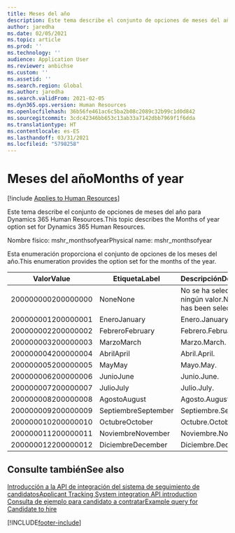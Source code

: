 ```yaml
---
title: Meses del año
description: Este tema describe el conjunto de opciones de meses del año para Dynamics 365 Human Resources.
author: jaredha
ms.date: 02/05/2021
ms.topic: article
ms.prod: ''
ms.technology: ''
audience: Application User
ms.reviewer: anbichse
ms.custom: ''
ms.assetid: ''
ms.search.region: Global
ms.author: jaredha
ms.search.validFrom: 2021-02-05
ms.dyn365.ops.version: Human Resources
ms.openlocfilehash: 36b56fe461ac6c5ba2b08c2089c32b99c1d0d842
ms.sourcegitcommit: 3cdc42346bb653c13ab33a7142dbb7969f1f6dda
ms.translationtype: HT
ms.contentlocale: es-ES
ms.lasthandoff: 03/31/2021
ms.locfileid: "5798258"
---
```

# <a name="months-of-year"></a><span data-ttu-id="82a06-103">Meses del año</span><span class="sxs-lookup"><span data-stu-id="82a06-103">Months of year</span></span>

[!include [Applies to Human Resources](../includes/applies-to-hr.md)]

<span data-ttu-id="82a06-104">Este tema describe el conjunto de opciones de meses del año para Dynamics 365 Human Resources.</span><span class="sxs-lookup"><span data-stu-id="82a06-104">This topic describes the Months of year option set for Dynamics 365 Human Resources.</span></span>

<span data-ttu-id="82a06-105">Nombre físico: mshr_monthsofyear</span><span class="sxs-lookup"><span data-stu-id="82a06-105">Physical name: mshr_monthsofyear</span></span>

<span data-ttu-id="82a06-106">Esta enumeración proporciona el conjunto de opciones de los meses del año.</span><span class="sxs-lookup"><span data-stu-id="82a06-106">This enumeration provides the option set for the months of the year.</span></span>

| <span data-ttu-id="82a06-107">Valor</span><span class="sxs-lookup"><span data-stu-id="82a06-107">Value</span></span> | <span data-ttu-id="82a06-108">Etiqueta</span><span class="sxs-lookup"><span data-stu-id="82a06-108">Label</span></span> | <span data-ttu-id="82a06-109">Descripción</span><span class="sxs-lookup"><span data-stu-id="82a06-109">Description</span></span> |
| --- | --- | --- |
| <span data-ttu-id="82a06-110">200000000</span><span class="sxs-lookup"><span data-stu-id="82a06-110">200000000</span></span> | <span data-ttu-id="82a06-111">None</span><span class="sxs-lookup"><span data-stu-id="82a06-111">None</span></span> | <span data-ttu-id="82a06-112">No se ha seleccionado ningún valor.</span><span class="sxs-lookup"><span data-stu-id="82a06-112">No value has been selected.</span></span> |
| <span data-ttu-id="82a06-113">200000001</span><span class="sxs-lookup"><span data-stu-id="82a06-113">200000001</span></span> | <span data-ttu-id="82a06-114">Enero</span><span class="sxs-lookup"><span data-stu-id="82a06-114">January</span></span> | <span data-ttu-id="82a06-115">Enero.</span><span class="sxs-lookup"><span data-stu-id="82a06-115">January.</span></span> |
| <span data-ttu-id="82a06-116">200000002</span><span class="sxs-lookup"><span data-stu-id="82a06-116">200000002</span></span> | <span data-ttu-id="82a06-117">Febrero</span><span class="sxs-lookup"><span data-stu-id="82a06-117">February</span></span> | <span data-ttu-id="82a06-118">Febrero.</span><span class="sxs-lookup"><span data-stu-id="82a06-118">February.</span></span> |
| <span data-ttu-id="82a06-119">200000003</span><span class="sxs-lookup"><span data-stu-id="82a06-119">200000003</span></span> | <span data-ttu-id="82a06-120">Marzo</span><span class="sxs-lookup"><span data-stu-id="82a06-120">March</span></span> | <span data-ttu-id="82a06-121">Marzo.</span><span class="sxs-lookup"><span data-stu-id="82a06-121">March.</span></span> |
| <span data-ttu-id="82a06-122">200000004</span><span class="sxs-lookup"><span data-stu-id="82a06-122">200000004</span></span> | <span data-ttu-id="82a06-123">Abril</span><span class="sxs-lookup"><span data-stu-id="82a06-123">April</span></span> | <span data-ttu-id="82a06-124">Abril.</span><span class="sxs-lookup"><span data-stu-id="82a06-124">April.</span></span> |
| <span data-ttu-id="82a06-125">200000005</span><span class="sxs-lookup"><span data-stu-id="82a06-125">200000005</span></span> | <span data-ttu-id="82a06-126">May</span><span class="sxs-lookup"><span data-stu-id="82a06-126">May</span></span> | <span data-ttu-id="82a06-127">Mayo.</span><span class="sxs-lookup"><span data-stu-id="82a06-127">May.</span></span> |
| <span data-ttu-id="82a06-128">200000006</span><span class="sxs-lookup"><span data-stu-id="82a06-128">200000006</span></span> | <span data-ttu-id="82a06-129">Junio</span><span class="sxs-lookup"><span data-stu-id="82a06-129">June</span></span> | <span data-ttu-id="82a06-130">Junio.</span><span class="sxs-lookup"><span data-stu-id="82a06-130">June.</span></span> |
| <span data-ttu-id="82a06-131">200000007</span><span class="sxs-lookup"><span data-stu-id="82a06-131">200000007</span></span> | <span data-ttu-id="82a06-132">Julio</span><span class="sxs-lookup"><span data-stu-id="82a06-132">July</span></span> | <span data-ttu-id="82a06-133">Julio.</span><span class="sxs-lookup"><span data-stu-id="82a06-133">July.</span></span> |
| <span data-ttu-id="82a06-134">200000008</span><span class="sxs-lookup"><span data-stu-id="82a06-134">200000008</span></span> | <span data-ttu-id="82a06-135">Agosto</span><span class="sxs-lookup"><span data-stu-id="82a06-135">August</span></span> | <span data-ttu-id="82a06-136">Agosto.</span><span class="sxs-lookup"><span data-stu-id="82a06-136">August.</span></span> |
| <span data-ttu-id="82a06-137">200000009</span><span class="sxs-lookup"><span data-stu-id="82a06-137">200000009</span></span> | <span data-ttu-id="82a06-138">Septiembre</span><span class="sxs-lookup"><span data-stu-id="82a06-138">September</span></span> | <span data-ttu-id="82a06-139">Septiembre.</span><span class="sxs-lookup"><span data-stu-id="82a06-139">September.</span></span> |
| <span data-ttu-id="82a06-140">200000010</span><span class="sxs-lookup"><span data-stu-id="82a06-140">200000010</span></span> | <span data-ttu-id="82a06-141">Octubre</span><span class="sxs-lookup"><span data-stu-id="82a06-141">October</span></span> | <span data-ttu-id="82a06-142">Octubre.</span><span class="sxs-lookup"><span data-stu-id="82a06-142">October.</span></span> |
| <span data-ttu-id="82a06-143">200000011</span><span class="sxs-lookup"><span data-stu-id="82a06-143">200000011</span></span> | <span data-ttu-id="82a06-144">Noviembre</span><span class="sxs-lookup"><span data-stu-id="82a06-144">November</span></span> | <span data-ttu-id="82a06-145">Noviembre.</span><span class="sxs-lookup"><span data-stu-id="82a06-145">November.</span></span> |
| <span data-ttu-id="82a06-146">200000012</span><span class="sxs-lookup"><span data-stu-id="82a06-146">200000012</span></span> | <span data-ttu-id="82a06-147">Diciembre</span><span class="sxs-lookup"><span data-stu-id="82a06-147">December</span></span> | <span data-ttu-id="82a06-148">Diciembre.</span><span class="sxs-lookup"><span data-stu-id="82a06-148">December.</span></span> |

## <a name="see-also"></a><span data-ttu-id="82a06-149">Consulte también</span><span class="sxs-lookup"><span data-stu-id="82a06-149">See also</span></span>

[<span data-ttu-id="82a06-150">Introducción a la API de integración del sistema de seguimiento de candidatos</span><span class="sxs-lookup"><span data-stu-id="82a06-150">Applicant Tracking System integration API introduction</span></span>](hr-admin-integration-ats-api-introduction.md)<br>
[<span data-ttu-id="82a06-151">Consulta de ejemplo para candidato a contratar</span><span class="sxs-lookup"><span data-stu-id="82a06-151">Example query for Candidate to hire</span></span>](hr-admin-integration-ats-api-candidate-to-hire-example-query.md)


[!INCLUDE[footer-include](../includes/footer-banner.md)]